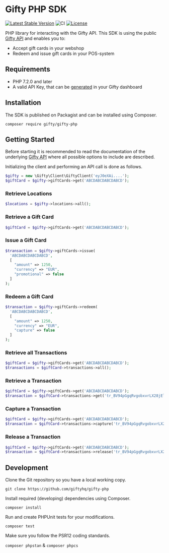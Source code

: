 # Gifty PHP SDK
[![Latest Stable Version](https://poser.pugx.org/gifty/gifty-php/v)](//packagist.org/packages/gifty/gifty-php)
![CI](https://github.com/giftyhq/gifty-php/workflows/CI/badge.svg?branch=master)
[![License](https://poser.pugx.org/gifty/gifty-php/license)](//packagist.org/packages/gifty/gifty-php)

PHP library for interacting with the Gifty API. This SDK is using the public [Gifty API](https://documenter.getpostman.com/view/3032027/RznEKynZ?version=latest) and enables you to:
- Accept gift cards in your webshop
- Redeem and issue gift cards in your POS-system

## Requirements
- PHP 7.2.0 and later
- A valid API Key, that can be [generated](https://dashboard.gifty.nl/settings/company/developers) in your Gifty dashboard

## Installation
The SDK is published on Packagist and can be installed using Composer.

`composer require gifty/gifty-php`

## Getting Started
Before starting it is recommended to read the documentation of the underlying [Gifty API](https://documenter.getpostman.com/view/3032027/RznEKynZ?version=latest) where all possible options to include are described.

Initializing the client and performing an API call is done as follows.

```php
$gifty = new \Gifty\Client\GiftyClient('eyJ0eXAi....');
$giftCard = $gifty->giftCards->get('ABCDABCDABCDABCD');
```

### Retrieve Locations

```php
$locations = $gifty->locations->all();
```

### Retrieve a Gift Card

```php
$giftCard = $gifty->giftCards->get('ABCDABCDABCDABCD');
```

### Issue a Gift Card

```php
$transaction = $gifty->giftCards->issue(
  'ABCDABCDABCDABCD',
  [
    "amount" => 1250,
    "currency" => "EUR",
    "promotional" => false
  ]
);
```

### Redeem a Gift Card

```php
$transaction = $gifty->giftCards->redeem(
  'ABCDABCDABCDABCD',
  [
    "amount" => 1250,
    "currency" => "EUR",
    "capture" => false
  ]
);
```

### Retrieve all Transactions

```php
$giftCard = $gifty->giftCards->get('ABCDABCDABCDABCD');
$transactions = $giftCard->transactions->all();
```

### Retrieve a Transaction

```php
$giftCard = $gifty->giftCards->get('ABCDABCDABCDABCD');
$transaction = $giftCard->transactions->get('tr_BV94pGgqRvgobxvrLX28jEl0');
```

### Capture a Transaction

```php
$giftCard = $gifty->giftCards->get('ABCDABCDABCDABCD');
$transaction = $giftCard->transactions->capture('tr_BV94pGgqRvgobxvrLX28jEl0');
```


### Release a Transaction

```php
$giftCard = $gifty->giftCards->get('ABCDABCDABCDABCD');
$transaction = $giftCard->transactions->release('tr_BV94pGgqRvgobxvrLX28jEl0');
```

## Development
Clone the Git repository so you have a local working copy.

`git clone https://github.com/giftyhq/gifty-php`

Install required (developing) dependencies using Composer.

`composer install`

Run and create PHPUnit tests for your modifications.

`composer test`

Make sure you follow the PSR12 coding standards.

`composer phpstan` & `composer phpcs`
